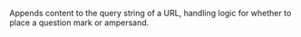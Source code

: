 Appends content to the query string of a URL, handling logic for whether to place
a question mark or ampersand.
